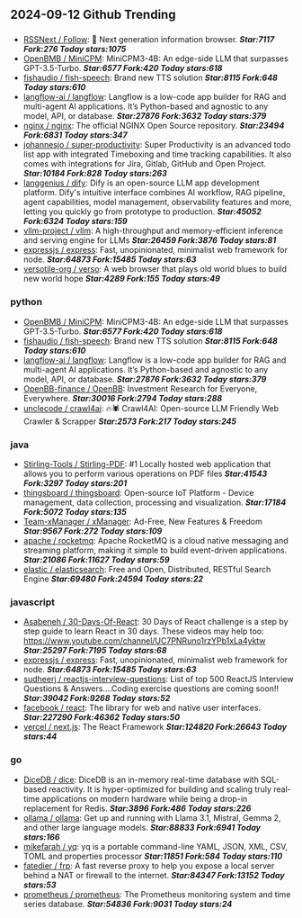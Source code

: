 ## 2024-09-12 Github Trending

### 
* [RSSNext / Follow](https://github.com/RSSNext/Follow): 🧡 Next generation information browser. ***Star:7117 Fork:276 Today stars:1075***
* [OpenBMB / MiniCPM](https://github.com/OpenBMB/MiniCPM): MiniCPM3-4B: An edge-side LLM that surpasses GPT-3.5-Turbo. ***Star:6577 Fork:420 Today stars:618***
* [fishaudio / fish-speech](https://github.com/fishaudio/fish-speech): Brand new TTS solution ***Star:8115 Fork:648 Today stars:610***
* [langflow-ai / langflow](https://github.com/langflow-ai/langflow): Langflow is a low-code app builder for RAG and multi-agent AI applications. It’s Python-based and agnostic to any model, API, or database. ***Star:27876 Fork:3632 Today stars:379***
* [nginx / nginx](https://github.com/nginx/nginx): The official NGINX Open Source repository. ***Star:23494 Fork:6831 Today stars:347***
* [johannesjo / super-productivity](https://github.com/johannesjo/super-productivity): Super Productivity is an advanced todo list app with integrated Timeboxing and time tracking capabilities. It also comes with integrations for Jira, Gitlab, GitHub and Open Project. ***Star:10184 Fork:828 Today stars:263***
* [langgenius / dify](https://github.com/langgenius/dify): Dify is an open-source LLM app development platform. Dify's intuitive interface combines AI workflow, RAG pipeline, agent capabilities, model management, observability features and more, letting you quickly go from prototype to production. ***Star:45052 Fork:6324 Today stars:159***
* [vllm-project / vllm](https://github.com/vllm-project/vllm): A high-throughput and memory-efficient inference and serving engine for LLMs ***Star:26459 Fork:3876 Today stars:81***
* [expressjs / express](https://github.com/expressjs/express): Fast, unopinionated, minimalist web framework for node. ***Star:64873 Fork:15485 Today stars:63***
* [versotile-org / verso](https://github.com/versotile-org/verso): A web browser that plays old world blues to build new world hope ***Star:4289 Fork:155 Today stars:49***

### python
* [OpenBMB / MiniCPM](https://github.com/OpenBMB/MiniCPM): MiniCPM3-4B: An edge-side LLM that surpasses GPT-3.5-Turbo. ***Star:6577 Fork:420 Today stars:618***
* [fishaudio / fish-speech](https://github.com/fishaudio/fish-speech): Brand new TTS solution ***Star:8115 Fork:648 Today stars:610***
* [langflow-ai / langflow](https://github.com/langflow-ai/langflow): Langflow is a low-code app builder for RAG and multi-agent AI applications. It’s Python-based and agnostic to any model, API, or database. ***Star:27876 Fork:3632 Today stars:379***
* [OpenBB-finance / OpenBB](https://github.com/OpenBB-finance/OpenBB): Investment Research for Everyone, Everywhere. ***Star:30016 Fork:2794 Today stars:288***
* [unclecode / crawl4ai](https://github.com/unclecode/crawl4ai): 🔥🕷️ Crawl4AI: Open-source LLM Friendly Web Crawler & Scrapper ***Star:2573 Fork:217 Today stars:245***

### java
* [Stirling-Tools / Stirling-PDF](https://github.com/Stirling-Tools/Stirling-PDF): #1 Locally hosted web application that allows you to perform various operations on PDF files ***Star:41543 Fork:3297 Today stars:201***
* [thingsboard / thingsboard](https://github.com/thingsboard/thingsboard): Open-source IoT Platform - Device management, data collection, processing and visualization. ***Star:17184 Fork:5072 Today stars:135***
* [Team-xManager / xManager](https://github.com/Team-xManager/xManager): Ad-Free, New Features & Freedom ***Star:9567 Fork:272 Today stars:109***
* [apache / rocketmq](https://github.com/apache/rocketmq): Apache RocketMQ is a cloud native messaging and streaming platform, making it simple to build event-driven applications. ***Star:21086 Fork:11627 Today stars:59***
* [elastic / elasticsearch](https://github.com/elastic/elasticsearch): Free and Open, Distributed, RESTful Search Engine ***Star:69480 Fork:24594 Today stars:22***

### javascript
* [Asabeneh / 30-Days-Of-React](https://github.com/Asabeneh/30-Days-Of-React): 30 Days of React challenge is a step by step guide to learn React in 30 days. These videos may help too: https://www.youtube.com/channel/UC7PNRuno1rzYPb1xLa4yktw ***Star:25297 Fork:7195 Today stars:68***
* [expressjs / express](https://github.com/expressjs/express): Fast, unopinionated, minimalist web framework for node. ***Star:64873 Fork:15485 Today stars:63***
* [sudheerj / reactjs-interview-questions](https://github.com/sudheerj/reactjs-interview-questions): List of top 500 ReactJS Interview Questions & Answers....Coding exercise questions are coming soon!! ***Star:39042 Fork:9268 Today stars:52***
* [facebook / react](https://github.com/facebook/react): The library for web and native user interfaces. ***Star:227290 Fork:46362 Today stars:50***
* [vercel / next.js](https://github.com/vercel/next.js): The React Framework ***Star:124820 Fork:26643 Today stars:44***

### go
* [DiceDB / dice](https://github.com/DiceDB/dice): DiceDB is an in-memory real-time database with SQL-based reactivity. It is hyper-optimized for building and scaling truly real-time applications on modern hardware while being a drop-in replacement for Redis. ***Star:3896 Fork:486 Today stars:226***
* [ollama / ollama](https://github.com/ollama/ollama): Get up and running with Llama 3.1, Mistral, Gemma 2, and other large language models. ***Star:88833 Fork:6941 Today stars:166***
* [mikefarah / yq](https://github.com/mikefarah/yq): yq is a portable command-line YAML, JSON, XML, CSV, TOML and properties processor ***Star:11851 Fork:584 Today stars:110***
* [fatedier / frp](https://github.com/fatedier/frp): A fast reverse proxy to help you expose a local server behind a NAT or firewall to the internet. ***Star:84347 Fork:13152 Today stars:53***
* [prometheus / prometheus](https://github.com/prometheus/prometheus): The Prometheus monitoring system and time series database. ***Star:54836 Fork:9031 Today stars:24***
